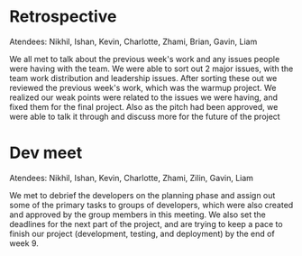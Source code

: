 # Retrospective

Atendees: Nikhil, Ishan, Kevin, Charlotte, Zhami, Brian, Gavin, Liam

We all met to talk about the previous week's work and any issues people were having with the team. We were able to sort out 2 major issues, with the team work distribution and leadership issues. After sorting these out we reviewed the previous week's work, which was the warmup project. We realized our weak points were related to the issues we were having, and fixed them for the final project. Also as the pitch had been approved, we were able to talk it through and discuss more for the future of the project

# Dev meet

Atendees: Nikhil, Ishan, Kevin, Charlotte, Zhami, Zilin, Gavin, Liam

We met to debrief the developers on the planning phase and assign out some of the primary tasks to groups of developers, which were also created and approved by the group members in this meeting. We also set the deadlines for the next part of the project, and are trying to keep a pace to finish our project (development, testing, and deployment) by the end of week 9.
